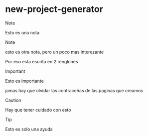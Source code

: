 # new-project-generator

> [!NOTE]
> Esto es una nota

> [!NOTE]
> esto es otra nota, pero un poco mas interezante
>
> Por eso esta escrita en 2 renglones


> [!IMPORTANT]
> Esto es importante
>
> jamas hay que olvidar las contraceñas de las paginas que creamos

> [!CAUTION]
> Hay que tener cuidado con esto

> [!TIP]
> Esto es solo una ayuda
